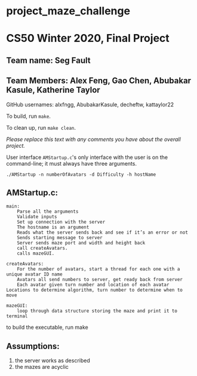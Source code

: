 # project_maze_challenge
# CS50 Winter 2020, Final Project

## Team name: Seg Fault
## Team Members: Alex Feng, Gao Chen, Abubakar Kasule, Katherine Taylor

GitHub usernames: alxfngg, AbubakarKasule, decheftw, kattaylor22

To build, run `make`.

To clean up, run `make clean`.

*Please replace this text with any comments you have about the overall project.*

User interface
`AMStartup.c`'s only interface with the user is on the command-line; it must always have three arguments.

```
./AMStartup -n numberOfAvatars -d Difficulty -h hostName 
```

## AMStartup.c:

    main:
        Parse all the arguments
        Validate inputs
        Set up connection with the server
        The hostname is an argument
        Reads what the server sends back and see if it’s an error or not
        Sends starting message to server
        Server sends maze port and width and height back
        call createAvatars.
        calls mazeGUI.
    
    createAvatars:
        For the number of avatars, start a thread for each one with a unique avatar ID name
        Avatars all send numbers to server, get ready back from server
        Each avatar given turn number and location of each avatar Locations to determine algorithm, turn number to determine when to move

    mazeGUI:
        loop through data structure storing the maze and print it to terminal
        
to build the executable, run make

## Assumptions:
1. the server works as described
2. the mazes are acyclic


